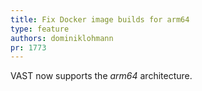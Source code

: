 ```yaml
---
title: Fix Docker image builds for arm64
type: feature
authors: dominiklohmann
pr: 1773
---
```


VAST now supports the *arm64* architecture.
